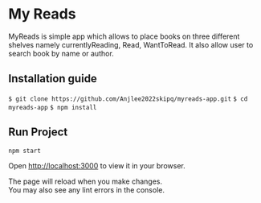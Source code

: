 # My Reads

MyReads is simple app which allows to place books on three different shelves namely currentlyReading, Read, WantToRead. It also allow user to search book by name or author.

## Installation guide

`$ git clone https://github.com/Anjlee2022skipq/myreads-app.git`
`$ cd myreads-app`
`$ npm install`

## Run Project

`npm start`

Open [http://localhost:3000](http://localhost:3000) to view it in your browser.

The page will reload when you make changes.\
You may also see any lint errors in the console.
